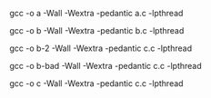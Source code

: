 gcc -o a -Wall -Wextra -pedantic a.c -lpthread

gcc -o b -Wall -Wextra -pedantic b.c -lpthread

gcc -o b-2 -Wall -Wextra -pedantic c.c -lpthread

gcc -o b-bad -Wall -Wextra -pedantic c.c -lpthread

gcc -o c -Wall -Wextra -pedantic c.c -lpthread